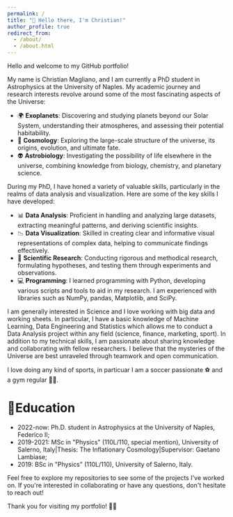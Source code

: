 ```yaml
---
permalink: /
title: "👋 Hello there, I'm Christian!"
author_profile: true
redirect_from: 
  - /about/
  - /about.html
---
```


Hello and welcome to my GitHub portfolio! 

My name is Christian Magliano, and I am currently a PhD student in Astrophysics at the University of Naples. My academic journey and research interests revolve around some of the most fascinating aspects of the Universe:

- 🌍 **Exoplanets**: Discovering and studying planets beyond our Solar System, understanding their atmospheres, and assessing their potential habitability.
- 🌌 **Cosmology**: Exploring the large-scale structure of the universe, its origins, evolution, and ultimate fate.
- 👽 **Astrobiology**: Investigating the possibility of life elsewhere in the universe, combining knowledge from biology, chemistry, and planetary science.

During my PhD, I have honed a variety of valuable skills, particularly in the realms of data analysis and visualization. Here are some of the key skills I have developed:

- 📊 **Data Analysis**: Proficient in handling and analyzing large datasets, extracting meaningful patterns, and deriving scientific insights.
- 📉 **Data Visualization**: Skilled in creating clear and informative visual representations of complex data, helping to communicate findings effectively.
- 🧪 **Scientific Research**: Conducting rigorous and methodical research, formulating hypotheses, and testing them through experiments and observations.
- 💻 **Programming**: I learned programming with Python, developing various scripts and tools to aid in my research. I am experienced with libraries such as NumPy, pandas, Matplotlib, and SciPy.

I am generally interested in Science and I love working with big data and working sheets. In particular, I have a basic knowledge of Machine Learning, Data Engineering and Statistics which allows me to conduct a Data Analysis project within any field (science, finance, marketing, sport).
In addition to my technical skills, I am passionate about sharing knowledge and collaborating with fellow researchers. I believe that the mysteries of the Universe are best unraveled through teamwork and open communication.

I love doing any kind of sports, in particuar I am a soccer passionate ⚽ and a gym regular 🏋️‍♂️.   

# 📘Education
- 2022-now: Ph.D. student in Astrophysics at the University of Naples, Federico II;
- 2019-2021: MSc in "Physics" (110L/110, special mention), University of Salerno, Italy|Thesis: The Inflationary Cosmology|Supervisor: Gaetano Lambiase;
- 2019: BSc in "Physics" (110L/110), University of Salerno, Italy.

Feel free to explore my repositories to see some of the projects I've worked on. If you're interested in collaborating or have any questions, don't hesitate to reach out!

Thank you for visiting my portfolio! 🚀✨
